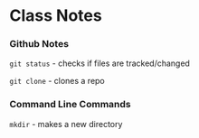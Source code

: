 # Class Notes
### Github Notes
`git status` - checks if files are tracked/changed

`git clone` - clones a repo

### Command Line Commands
`mkdir` - makes a new directory
